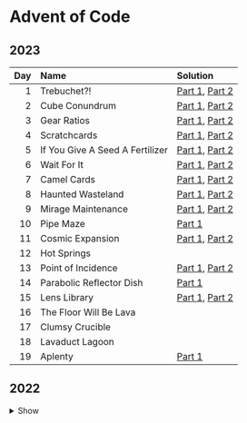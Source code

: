 # Advent of Code

## 2023

| Day | Name                            | Solution                                                             |
| --: | :------------------------------ | :------------------------------------------------------------------- |
|   1 | Trebuchet?!                     | [Part 1](2023/day-01/part_one.py), [Part 2](2023/day-01/part_two.py) |
|   2 | Cube Conundrum                  | [Part 1](2023/day-02/part_one.py), [Part 2](2023/day-02/part_two.py) |
|   3 | Gear Ratios                     | [Part 1](2023/day-03/part_one.py), [Part 2](2023/day-03/part_two.py) |
|   4 | Scratchcards                    | [Part 1](2023/day-04/part_one.py), [Part 2](2023/day-04/part_two.py) |
|   5 | If You Give A Seed A Fertilizer | [Part 1](2023/day-05/part_one.py), [Part 2](2023/day-05/part_two.py) |
|   6 | Wait For It                     | [Part 1](2023/day-06/part_one.py), [Part 2](2023/day-06/part_two.py) |
|   7 | Camel Cards                     | [Part 1](2023/day-07/part_one.py), [Part 2](2023/day-07/part_two.py) |
|   8 | Haunted Wasteland               | [Part 1](2023/day-08/part_one.py), [Part 2](2023/day-08/part_two.py) |
|   9 | Mirage Maintenance              | [Part 1](2023/day-09/part_one.py), [Part 2](2023/day-09/part_two.py) |
|  10 | Pipe Maze                       | [Part 1](2023/day-10/part_one.py)                                    |
|  11 | Cosmic Expansion                | [Part 1](2023/day-11/part_one.py), [Part 2](2023/day-11/part_two.py) |
|  12 | Hot Springs                     |                                                                      |
|  13 | Point of Incidence              | [Part 1](2023/day-13/part_one.py), [Part 2](2023/day-13/part_two.py) |
|  14 | Parabolic Reflector Dish        | [Part 1](2023/day-14/part_one.py)                                    |
|  15 | Lens Library                    | [Part 1](2023/day-15/part_one.py), [Part 2](2023/day-15/part_two.py) |
|  16 | The Floor Will Be Lava          |                                                                      |
|  17 | Clumsy Crucible                 |                                                                      |
|  18 | Lavaduct Lagoon                 |                                                                      |
|  19 | Aplenty                         | [Part 1](2023/day-19/part_one.py)                                    |

## 2022

<details>
  <summary>
    Show
  </summary>

| Day | Name                    | Solution                                                             |
| --: | :---------------------- | :------------------------------------------------------------------- |
|   1 | Calorie Counting        | [Part 1](2022/day-01/part_one.py), [Part 2](2022/day-01/part_two.py) |
|   2 | Rock Paper Scissors     | [Part 1](2022/day-02/part_one.py), [Part 2](2022/day-02/part_two.py) |
|   3 | Rucksack Reorganization | [Part 1](2022/day-03/part_one.py), [Part 2](2022/day-03/part_two.py) |
|   4 | Camp Cleanup            | [Part 1](2022/day-04/part_one.py), [Part 2](2022/day-04/part_two.py) |
|   5 | Supply Stacks           | [Part 1](2022/day-05/part_one.py), [Part 2](2022/day-05/part_two.py) |
|   6 | Tuning Trouble          | [Part 1](2022/day-06/part_one.py), [Part 2](2022/day-06/part_two.py) |
|   7 | No Space Left On Device | [Part 1](2022/day-07/part_one.py), [Part 2](2022/day-07/part_two.py) |
|   8 | Treetop Tree House      | [Part 1](2022/day-08/part_one.py), [Part 2](2022/day-08/part_two.py) |
|   9 | Rope Bridge             | [Part 1](2022/day-09/part_one.py), [Part 2](2022/day-09/part_two.py) |
|  10 | Cathode-Ray Tube        | [Part 1](2022/day-10/part_one.py), [Part 2](2022/day-10/part_two.py) |
|  11 | Monkey in the Middle    | [Part 1](2022/day-11/part_one.py), [Part 2](2022/day-11/part_two.py) |

</details>
